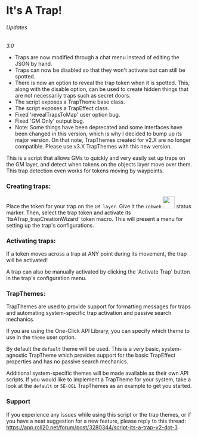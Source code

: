 # It's A Trap!

###### Updates

_3.0_
* Traps are now modified through a chat menu instead of editing the JSON by hand.
* Traps can now be disabled so that they won't activate but can still be spotted.
* There is now an option to reveal the trap token when it is spotted. This, along with the disable option, can be used to create hidden things that are not necessarily traps such as secret doors.
* The script exposes a TrapTheme base class.
* The script exposes a TrapEffect class.
* Fixed 'revealTrapsToMap' user option bug.
* Fixed 'GM Only' output bug.
* Note: Some things have been deprecated and some interfaces have been changed in this version, which is why I decided to bump up its major version. On that note, TrapThemes created for v2.X are no longer compatible. Please use v3.X TrapThemes with this new version.

This is a script that allows GMs to quickly and very easily set up traps on
the GM layer, and detect when tokens on the objects layer move over them. This
trap detection even works for tokens moving by waypoints.

### Creating traps:

Place the token for your trap on the ```GM layer```. Give it the ```cobweb```
<img src="http://game-icons.net/icons/lorc/originals/png/cobweb.png" width="32"> status marker.
Then, select the trap token and activate its 'ItsATrap_trapCreationWizard' token macro.
This will present a menu for setting up the trap's configurations.

### Activating traps:

If a token moves across a trap at ANY point during its movement, the trap will
be activated!

A trap can also be manually activated by clicking the 'Activate Trap' button
in the trap's configuration menu.

### TrapThemes:

TrapThemes are used to provide support for formatting messages for traps and
automating system-specific trap activation and passive search mechanics.

If you are using the One-Click API Library, you can specify which theme to use
in the ```theme``` user option.

By default the ```default``` theme will be used. This is a very basic,
system-agnostic TrapTheme which provides support for the basic TrapEffect properties
and has no passive search mechanics.

Additional system-specific themes will be made available as their own API scripts.
If you would like to implement a TrapTheme for your system, take a look at
the ```default``` or ```5E-OGL``` TrapThemes as an example to get you started.

### Support

If you experience any issues while using this script or the trap themes, or if
you have a neat suggestion for a new feature, please reply to this thread:
https://app.roll20.net/forum/post/3280344/script-its-a-trap-v2-dot-3
